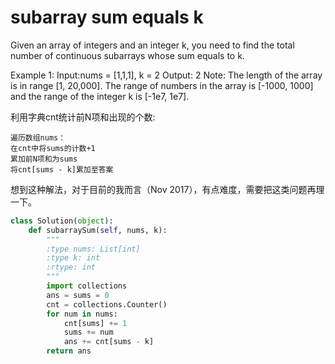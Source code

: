 # subarray sum equals k

Given an array of integers and an integer k, you need to find the total number of continuous subarrays whose sum equals to k.

Example 1:
Input:nums = [1,1,1], k = 2
Output: 2
Note:
The length of the array is in range [1, 20,000].
The range of numbers in the array is [-1000, 1000] and the range of the integer k is [-1e7, 1e7].

利用字典cnt统计前N项和出现的个数:

    遍历数组nums：
    在cnt中将sums的计数+1
    累加前N项和为sums
    将cnt[sums - k]累加至答案

想到这种解法，对于目前的我而言（Nov 2017），有点难度，需要把这类问题再理一下。


```python
class Solution(object):
    def subarraySum(self, nums, k):
        """
        :type nums: List[int]
        :type k: int
        :rtype: int
        """
        import collections
        ans = sums = 0
        cnt = collections.Counter()
        for num in nums:
            cnt[sums] += 1
            sums += num
            ans += cnt[sums - k]
        return ans
```
